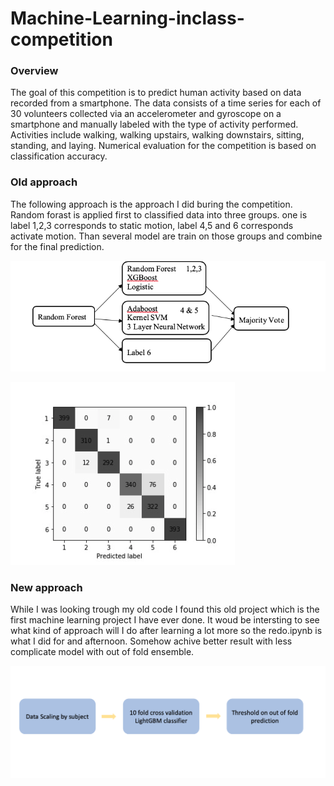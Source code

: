 # Machine-Learning-inclass-competition

### Overview

The goal of this competition is to predict human activity based on data recorded from a smartphone. The data consists of a time series for each of 30 volunteers collected via an accelerometer and gyroscope on a smartphone and manually labeled with the type of activity performed. Activities include walking, walking upstairs, walking downstairs, sitting, standing, and laying. Numerical evaluation for the competition is based on classification accuracy.

### Old approach

The following approach is the approach I did buring the competition. Random forast is applied first to classified data into three groups. one is label 1,2,3 corresponds to static motion, label 4,5 and 6 corresponds activate motion. Than several model are train on those groups and combine for the final prediction.

![](images/original.png)

![](images/confusion_matrix.png)


### New approach

While I was looking trough my old code I found this old project which is the first machine learning project I have ever done. It woud be intersting to see what kind of approach will I do after learning a lot more so the redo.ipynb is what I did for and afternoon. Somehow achive better result with less complicate model with out of fold ensemble.

![](images/redopipline.png)
